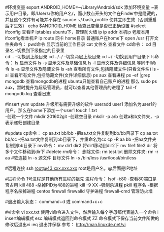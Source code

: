#环境变量
	export ANDROID_HOME=~/Library/Android/sdk
		添加环境变量
		~表示用户目录，即/Users/你的用户名/，而小数点开头的文件在Finder中是隐藏的，并且这个文件有可能并不存在
	source ~/.bash_profile
		使其立即生效（否则重启后才生效）
	echo $ANDROID_HOME
		检查此变量是否已正确设置
#select
	ifconfig
		查看IP
	iptables
		ubuntu下，管理防火墙
	ip
		ip addr
			本机ip
			老版本用ifconfig看本机IP
		ip route
			网卡
	home目录
		普通账户在home下
	open /usr
		打开文件夹命令：
	pwd命令
		显示当前的工作目录
	cat 文件名
		查看文件
	cd命令：
		cd 目录名  -切换到下级指定的目录里    
		cd ..     -切换到上级目录
		cd ../../ -切换两层上级目录
		cd ~/     -切换到用户目录下
	ls命令：
		ls 显示文件
		ls -s 显示文件及基础信息
		ls -l 显示文件及详细信息
			等同于ll命令
		ls -a 显示文件及隐藏文件
		ls -ah 查看所有文件,包括隐藏文件(只看文件名)
		ls -al 查看所有文件,包括隐藏文件(文件详细信息)
	ps aux 查看进程
		ps -ef |grep mongodb 查看mongodb的进程
		ubuntu只能查看自己账户的进程
			那么 sudo ps aux，暂时提升为超级管理员，就可以查看其他管理员的进程了
	tail -f mongodb.log
		查看日志
		
#insert
	yum update
		升级所有需要升级的软件
	useradd user1
		添加名为user1的用户，那么在home下添加一个user1
	touch 1.txt     
		-创建一个文件
	mkdir 201602git 
		-创建空目录
		mkdir -p a/b
			创建a和b文件夹，-p表示递归创建目录

#update
	cp命令：
		cp aa.txt bb/bb -把aa.txt文件复制到bb/bb目录下
		cp aa.txt bb/cc -把aa.txt文件复制到bb目录下，并重命名为cc
		cp -R aa bb     -把aa文件夹复制到bb目录下
	mv命令：
		mv dir1 dir2
			将dir1移动到dir2下
		mv file1 file2 dir
			将多个文件移动到dir下
#delete
	rm命令：
		删除文件:  rm test.txt
		删除文件夹: rm -r aa
#软连接
	ln -s 源文件 目标文件
		ln -s /bin/less /usr/local/bin/less
		
#远程连接
	ssh root@43.xxx.xxx.xxx
		root是用户名，@后面是IP地址

#进程命令
	1号进程是其他所有进程的祖先
	进程命令：
		lsof -i:80 -查看80端口是否占用
		kill 488   -杀掉PID为488的进程
		kill -9 XX -强制杀进程
		pkill 程序名 -根据程序名杀掉进程
	centos
		firewall
			firewalld
				守护进程
			firewall-cmd
				管理防火墙
				
#退出输入状态：
	command+d 或 command+c+c

#vi命令
	vi xxx.txt
		使用vi命令进入文件，然后输入每个字母都代表输入一个命令
		i
			insert编辑模式
		esc
			编辑模式退回到命令模式
		ZZ
			命令模式下保存当前文件所做的修改后退出vi
		:eq
			退出并保存
	参考：
		http://man.linuxde.net/vi